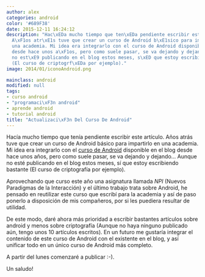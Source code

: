 ```yaml
---
author: alex
categories: android
color: '#689F38'
date: 2015-12-11 16:24:12
description: "Hac\xEDa mucho tiempo que ten\xEDa pendiente escribir este art\xEDculo.
  A\xF1os atr\xE1s tuve que crear un curso de Android b\xE1sico para impartirlo en
  una academia. Mi idea era integrarlo con el curso de Android disponible en el blog
  desde hace unos a\xF1os, pero como suele pasar, se va dejando y dejando... Aunque
  no est\xE9 publicando en el blog estos meses, s\xED que estoy escribiendo bastante
  (El curso de criptogrf\xEDa por ejemplo)."
image: 2014/01/iconoAndroid.png

mainclass: android
modified: null
tags:
- curso android
- "programaci\xF3n android"
- aprende android
- tutorial android
title: "Actualizaci\xF3n Del Curso De Android"
---
```


<figure>
  <a href="/img/2014/01/iconoAndroid.png"><amp-img layout="responsive" src="/img/2014/01/iconoAndroid.png" title="{{ page.title }}" alt="{{ page.title }}" /></a>
</figure>

Hacía mucho tiempo que tenía pendiente escribir este artículo. Años atrás tuve que crear un curso de Android básico para impartirlo en una academia. Mi idea era integrarlo con el [curso de Android](/curso-programacion-android/ "Curso de Android") disponible en el blog desde hace unos años, pero como suele pasar, se va dejando y dejando... Aunque no esté publicando en el blog estos meses, sí que estoy escribiendo bastante (El curso de criptografía por ejemplo).

<!--more--><!--ad-->

Aprovechando que curso este año una asignatura llamada _NPI_ (Nuevos Paradigmas de la Interacción)  y el último trabajo trata sobre Android, he pensado en reutilizar este curso que escribí para la academia y así de paso ponerlo a disposición de mis compañeros, por si les puediera resultar de utilidad.

De este modo, daré ahora más prioridad a escribir bastantes artículos sobre android y menos sobre criptografía (Aunque no haya ninguno publicado aún, tengo unos 10 artículos escritos). En un futuro me gustaría integrar el contenido de este curso de Android con el existente en el blog, y así unificar todo en un único curso de Android más completo.

A partir del lunes comenzaré a publicar :-).

Un saludo!
